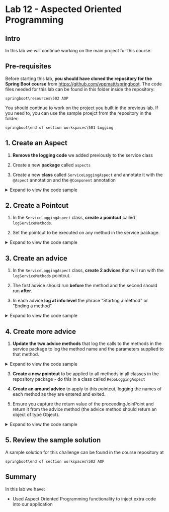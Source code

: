 # Lab 12 - Aspected Oriented Programming

## Intro

In this lab we will continue working on the main project for this course.

## Pre-requisites

Before starting this lab, **you should have cloned the repository for the Spring Boot course** from https://github.com/vppmatt/springboot.  The code files needed for this lab can be found in this folder inside the repository:

`springboot\resources\502 AOP`

You should continue to work on the project you built in the previous lab. If you need to, you can use the sample proejct from the repository in the folder:

`springboot\end of section workspaces\501 Logging`

## 1. Create an Aspect

1. **Remove the logging code** we added previously to the service class

2. Create a new **package** called `aspects`

3. Create a new **class** called `ServiceLoggingAspect` and annotate it with the `@Aspect` annotation and the `@Component` annotation

<details>

<summary>
Expand to view the code sample
</summary>

```
@Component
@Aspect
public class ServiceLoggingAspect { 
}
```

</details>

## 2. Create a Pointcut

1. In the `ServiceLoggingAspect` class, **create a pointcut** called `logServiceMethods`.

2. Set the pointcut to be executed on any method in the service package.

<details>

<summary>
Expand to view the code sample
</summary>

```
@Pointcut("execution(* com.neueda.payments.service.*.* (..))")
public void logServiceMethods() {}
```

</details>

## 3. Create an advice

1. In the `ServiceLoggingAspect` class, **create 2 advices** that will run with the `logServiceMethods` pointcut.

2. The first advice should run **before** the method and the second should run **after**.

3. In each advice **log at info level** the phrase "Starting a method" or "Ending a method"

<details>

<summary>
Expand to view the code sample
</summary>

```
@Before("logServiceMethods()")
public void beforeLogServiceMethods() {
  logger.info("Starting a method");
}

@After("logServiceMethods()")
public void afterLogServiceMethods() {
  logger.info("Ending a method");
}
```

</details>

## 4. Create more advice

1. **Update the two advice methods** that log the calls to the methods in the service package to log the method name and the parameters supplied to that method.

<details>

<summary>
Expand to view the code sample
</summary>

```
private String getArgsAsString(Object[] args) {
  try {
    String[] stringArgs = Arrays.copyOf(args, args.length, String[].class);
    return String.join(",", stringArgs);
  }
  catch (Exception e) {
    return "[unknown]";
  }
}

@Before("logServiceMethods()")
public void beforeLogServiceMethods(JoinPoint joinPoint) {
  logger.info("Starting method {} with arguments {}" , joinPoint.getSignature().getName() , getArgsAsString(joinPoint.getArgs()));
}

@After("logServiceMethods()")
public void afterLogServiceMethods(JoinPoint joinPoint) {
  logger.info("Ending method {} with arguments {}" , joinPoint.getSignature().getName() , getArgsAsString(joinPoint.getArgs()));
}
```

</details>

3. **Create a new pointcut** to be applied to all methods in all classes in the repository package - do this in a class called `RepoLoggingAspect`

4. **Create an around advice** to apply to this pointcut, logging the names of each method as they are entered and exited. 

5. Ensure you capture the return value of the proceedingJoinPoint and return it from the advice method (the advice method should return an object of type Object).

<details>

<summary>
Expand to view the code sample
</summary>

```
@Component
@Aspect
public class RepoLoggingAspect {

    Logger logger = LoggerFactory.getLogger(RepoLoggingAspect.class);

    @Pointcut("execution(* com.neueda.payments.repositories.*.* (..))")
    public void logRepoMethods() {}

    @Around("logRepoMethods()")
    public Object aroundLogRepoMethods(ProceedingJoinPoint proceedingJoinPoint) throws Throwable {
        logger.info("Entering repository method {}", proceedingJoinPoint.getSignature().getName());
        Object returnValue = proceedingJoinPoint.proceed();
        logger.info("Exiting repository method {}", proceedingJoinPoint.getSignature().getName());
        return returnValue;
    }
}
```

</details>

## 5. Review the sample solution

A sample solution for this challenge can be found in the course repository at 

`springboot\end of section workspaces\502 AOP`


## Summary

In this lab we have:

* Used Aspect Oriented Programming functionality to inject extra code into our application